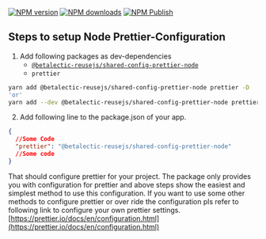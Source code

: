 [![NPM version][npm-version-image-prettier-node]][npm-url-prettier-node]
[![NPM downloads][npm-downloads-image]][npm-downloads-url]
[![NPM Publish][npm-publish-action-image]][npm-publish-action-url]

[npm-url-prettier-node]: https://www.npmjs.com/package/@betalectic-reusejs/shared-config-prettier-node
[npm-version-image-prettier-node]: https://img.shields.io/npm/v/@betalectic-reusejs/shared-config-prettier-node.svg?style=flat
[npm-downloads-image]: https://img.shields.io/npm/dm/@betalectic-reusejs/shared-config-prettier-node.svg?style=flat
[npm-downloads-url]: https://npmcharts.com/compare/@betalectic-reusejs/shared-config-prettier-node?minimal=true
[npm-publish-action-image]: https://github.com/reusejs/react/actions/workflows/release.yml/badge.svg
[npm-publish-action-url]: https://github.com/reusejs/react/actions/workflows/release.yml

## Steps to setup Node Prettier-Configuration

1. Add following packages as dev-dependencies
   - [`@betalectic-reusejs/shared-config-prettier-node`](https://www.npmjs.com/package/@betalectic-reusejs/shared-config-prettier-node)
   - `prettier`

```bash
yarn add @betalectic-reusejs/shared-config-prettier-node prettier -D
'or'
yarn add --dev @betalectic-reusejs/shared-config-prettier-node prettier
```

2. Add following line to the package.json of your app.

```json
{
  //Some Code
  "prettier": "@betalectic-reusejs/shared-config-prettier-node"
  //Some code
}
```

That should configure prettier for your project. The package only provides you with configuration for prettier and above steps show the easiest and simplest method to use this configuration. If you want to use some other methods to configure prettier or over ride the configuration pls refer to following link to configure your own prettier settings. [https://prettier.io/docs/en/configuration.html](https://prettier.io/docs/en/configuration.html)
